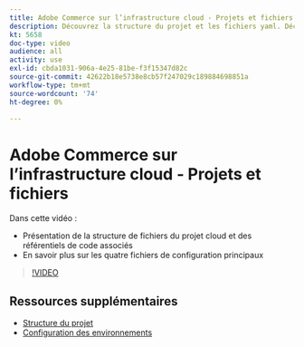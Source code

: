 ```yaml
---
title: Adobe Commerce sur l’infrastructure cloud - Projets et fichiers
description: Découvrez la structure du projet et les fichiers yaml. Découvrez la structure de fichiers du projet Cloud et tous les référentiels nécessaires.
kt: 5658
doc-type: video
audience: all
activity: use
exl-id: cbda1031-906a-4e25-81be-f3f15347d82c
source-git-commit: 42622b18e5738e8cb57f247029c189884698851a
workflow-type: tm+mt
source-wordcount: '74'
ht-degree: 0%

---
```


# Adobe Commerce sur l’infrastructure cloud - Projets et fichiers

Dans cette vidéo :

- Présentation de la structure de fichiers du projet cloud et des référentiels de code associés
- En savoir plus sur les quatre fichiers de configuration principaux

>[!VIDEO](https://video.tv.adobe.com/v/35694?quality=12&learn=on)

## Ressources supplémentaires

- [Structure du projet](https://devdocs.magento.com/cloud/project/project-start.html)
- [Configuration des environnements](https://devdocs.magento.com/cloud/env/environments.html)
